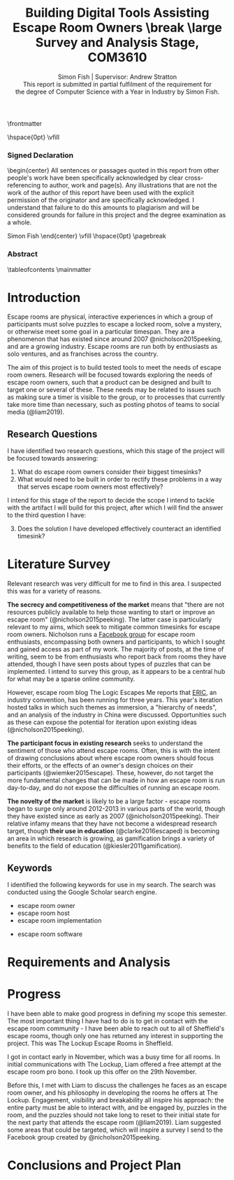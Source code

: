 ﻿---
title: Building Digital Tools Assisting Escape Room Owners \break
  \large Survey and Analysis Stage, COM3610
subtitle: 
author: |
  Simon Fish | Supervisor: Andrew Stratton \
  This report is submitted in partial fulfilment of the requirement for \
  the degree of Computer Science with a Year in Industry by Simon Fish.
geometry: margin=1in
papersize: a4
links-as-notes: true
bibliography: bibliography.bib
link-citations: true
table-of-contents: true
documentclass: book
---
\frontmatter
<!-- First page -->
\hspace{0pt}
\vfill
### Signed Declaration

\begin{center}
All sentences or passages quoted in this report from other people's work have been specifically acknowledged by clear cross-referencing to author, work and page(s). Any illustrations that are not the work of the author of this report have been used with the explicit permission of the originator and are specifically acknowledged. I understand that failure to do this amounts to plagiarism and will be considered grounds for failure in this project and the degree examination as a whole.

Simon Fish
\end{center}
\vfill
\hspace{0pt}
\pagebreak
<!-- Abstract -->
<!-- This should be two or three short paragraphs (100-150 words total), summarising the report. A suggested flow is background, project aims, and achievements to date. It should not simply be a restatement of the original project outline. -->
### Abstract

<!-- TODO: -->

<!-- Contents -->
\tableofcontents
\mainmatter
# Introduction

<!--
- set the scene for the project by giving a little relevant background information - try to grab the reader's interest early
- clearly elucidate the aims and objectives of the project and the constraints that might affect the way in which the project is carried out. If the project involves the solution of a specific problem or the production of a specific system this should be clearly specified in an informal way
- summarise the remaining chapters of the report, in effect giving the reader an overview of what is to come
-->

Escape rooms are physical, interactive experiences in which a group of participants must solve puzzles to escape a locked room, solve a mystery, or otherwise meet some goal in a particular timespan. They are a phenomenon that has existed since around 2007 @nicholson2015peeking, and are a growing industry. Escape rooms are run both by enthusiasts as solo ventures, and as franchises across the country.

The aim of this project is to build tested tools to meet the needs of escape room owners. Research will be focused towards exploring the needs of escape room owners, such that a product can be designed and built to target one or several of these. These needs may be related to issues such as making sure a timer is visible to the group, or to processes that currently take more time than necessary, such as posting photos of teams to social media (@liam2019).

## Research Questions

<!-- TODO: reframe -->

I have identified two research questions, which this stage of the project will be focused towards answering:

1. What do escape room owners consider their biggest timesinks?
2. What would need to be built in order to rectify these problems in a way that serves escape room owners most effectively?

I intend for this stage of the report to decide the scope I intend to tackle with the artifact I will build for this project, after which I will find the answer to the third question I have:

3. Does the solution I have developed effectively counteract an identified timesink?

# Literature Survey

<!--
Depending on the type of the project, relevant literature may be hard to find, and a technology survey/review of relevant mathematics/review of similar software tools may be more appropriate - you should discuss this with your supervisor. 

- demonstrate your awareness and understanding of the background literature to your topic
- set the proposed research in a wide context
- progress to a more detailed account of the most relevant work in the area
- take care to include some up-to-date references
- Reviewing the literature can help to identify questions and issues that have not yet been answered, ideally questions that will be addressed through your project.
- can incorporate criticisms of previous work, although you need to take care here that your criticisms do not reflect a lack of understanding.

Think of the review as writing an essay on the background literature for your project. You should not just provide a list of references followed by a short summary of each of them. Instead the review should be organised and structured in a meaningful way, and the themes and relationships between the references identified. You should expect to redraft the review several times in order to arrive at a text that is clearly written, easy to understand, but that displays an in-depth understanding of the topic. 

It is usual to assume that the reader is familiar with first and second year course material. Any further material needed should be summarised either and suitable references cited.
-->

Relevant research was very difficult for me to find in this area. I suspected this was for a variety of reasons.

**The secrecy and competitiveness of the market** means that "there are not resources publicly available to help those wanting to start or improve an escape room" (@nicholson2015peeking). The latter case is particularly relevant to my aims, which seek to mitigate common timesinks for escape room owners. Nicholson runs a [Facebook group](https://www.facebook.com/groups/608883549212939/) for escape room enthusiasts, encompassing both owners and participants, to which I sought and gained access as part of my work. The majority of posts, at the time of writing, seem to be from enthusiasts who report back from rooms they have attended, though I have seen posts about types of puzzles that can be implemented. I intend to survey this group, as it appears to be a central hub for what may be a sparse online community. 

However, escape room blog The Logic Escapes Me reports that [ERIC](https://thelogicescapesme.com/news/eric-2019-a-roundup/), an industry convention, has been running for three years. This year's iteration hosted talks in which such themes as immersion, a "hierarchy of needs", and an analysis of the industry in China were discussed. Opportunities such as these can expose the potential for iteration upon existing ideas (@nicholson2015peeking).

<!-- TODO: cite TLEM properly -->

**The participant focus in existing research** seeks to understand the sentiment of those who attend escape rooms. Often, this is with the intent of drawing conclusions about where escape room owners should focus their efforts, or the effects of an owner's design choices on their participants (@wiemker2015escape). These, however, do not target the more fundamental changes that can be made in how an escape room is run day-to-day, and do not expose the difficulties of running an escape room.

<!-- , @dilek2018real, @stasiak2016escape) TODO: back this up -->

**The novelty of the market** is likely to be a large factor - escape rooms began to surge only around 2012-2013 in various parts of the world, though they have existed since as early as 2007 (@nicholson2015peeking). Their relative infamy means that they have not become a widespread research target, though **their use in education** (@clarke2016escaped) is becoming an area in which research is growing, as gamification brings a variety of benefits to the field of education (@kiesler2011gamification).

## Keywords

I identified the following keywords for use in my search. The search was conducted using the Google Scholar search engine.

<!-- TODO: keywords aren't search terms -->

- escape room owner
- escape room host
- escape room implementation
<!-- - puzzle hunt -->
- escape room software

# Requirements and Analysis

<!--
Detail the aims and objectives of your project and analyse individual parts in detail. The analysis may cover more than is finally implemented. As a result of the analysis, you should state what will be covered by the project and what will not be done and why. Due consideration should also be given to how you will evaluate your work. Evaluation is one of the most important aspects of any piece of work and it should be thought about in the early stages. Consider tests or experiments that can be conducted to establish the success of the work.
-->

# Progress

<!--
What have you achieved to date? Describe any results you have. It may be appropriate for your project to combine this chapter with the following chapter - discuss this with your supervisor.
-->

<!--
- Got in touch with Liam from the Lockup
- Emailed the rest of the rooms bar Great Escape
- Joined Nicholson's facebook group - should get in touch with him!
- Learned my way around the ESP32/unPhone on the IoT module
-->

I have been able to make good progress in defining my scope this semester. The most important thing I have had to do is to get in contact with the escape room community - I have been able to reach out to all of Sheffield's escape rooms, though only one has returned any interest in supporting the project. This was The Lockup Escape Rooms in Sheffield.

I got in contact early in November, which was a busy time for all rooms. In initial communications with The Lockup, Liam offered a free attempt at the escape room pro bono. I took up this offer on the 29th November.

Before this, I met with Liam <!-- todo: date --> to discuss the challenges he faces as an escape room owner, and his philosophy in developing the rooms he offers at The Lockup. Engagement, visibility and breakability all inspire his approach: the entire party must be able to interact with, and be engaged by, puzzles in the room, and the puzzles should not take long to reset to their initial state for the next party that attends the escape room (@liam2019). Liam suggested some areas that could be targeted, which will inspire a survey I send to the Facebook group created by @nicholson2015peeking.

# Conclusions and Project Plan

<!--
Give a brief summary of the main achievements to date and a detailed plan of work (e.g. using a Gantt chart) to the end of project.
-->
